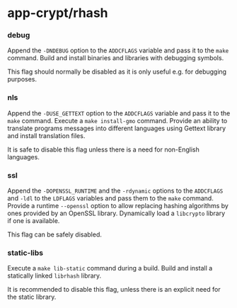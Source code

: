 # app-crypt/rhash

### debug
Append the `-DNDEBUG` option to the `ADDCFLAGS` variable and pass it to the `make` command. Build and install binaries and libraries with debugging symbols.

This flag should normally be disabled as it is only useful e.g. for debugging purposes.

### nls
Append the `-DUSE_GETTEXT` option to the `ADDCFLAGS` variable and pass it to the `make` command. Execute a `make install-gmo` command. Provide an ability to translate programs messages into different languages using Gettext library and install translation files.

It is safe to disable this flag unless there is a need for non-English languages.

### ssl
Append the `-DOPENSSL_RUNTIME` and the `-rdynamic` options to the `ADDCFLAGS` and `-ldl` to the `LDFLAGS` variables and pass them to the `make` command. Provide a runtime `--openssl` option to allow replacing hashing algorithms by ones provided by an OpenSSL library. Dynamically load a `libcrypto` library if one is available.

This flag can be safely disabled.

### static-libs
Execute a `make lib-static` command during a build. Build and install a statically linked `librhash` library.

It is recommended to disable this flag, unless there is an explicit need for the static library.
